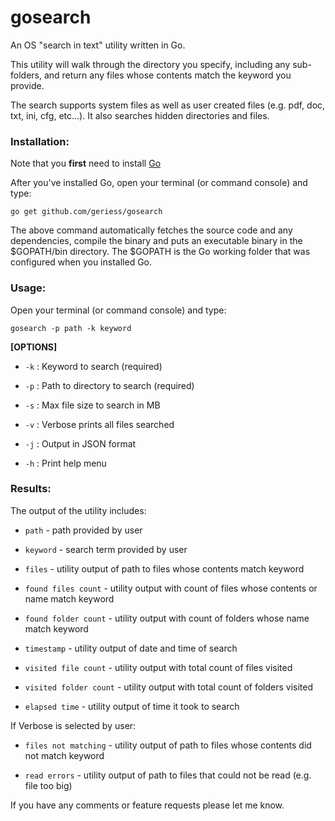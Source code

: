 # gosearch

An OS "search in text" utility written in Go. 

This utility will walk through the directory you specify, including any sub-folders, and return any files whose contents match the keyword you provide.

The search supports system files as well as user created files (e.g. pdf, doc, txt, ini, cfg, etc...). It also searches hidden directories and files.

### Installation:

Note that you **first** need to install  <a href="https://golang.org/" target="_blank">Go</a>

After you've installed Go, open your terminal (or command console) and type:
```
go get github.com/geriess/gosearch
```

The above command automatically fetches the source code and any dependencies, compile the binary and puts an executable binary in the $GOPATH/bin directory. The $GOPATH is the Go working folder that was configured when you installed Go.


### Usage:

Open your terminal (or command console) and type:
```
gosearch -p path -k keyword
```

**[OPTIONS]**

- `-k` : Keyword to search (required)

- `-p` : Path to directory to search (required)

- `-s` : Max file size to search in MB

- `-v` : Verbose prints all files searched

- `-j` : Output in JSON format

- `-h` : Print help menu


### Results:

The output of the utility includes:

- `path` - path provided by user

- `keyword` - search term provided by user 

- `files` - utility output of path to files whose contents match keyword

- `found files count` - utility output with count of files whose contents or name match keyword

- `found folder count` - utility output with count of folders whose name match keyword

- `timestamp` - utility output of date and time of search

- `visited file count` - utility output with total count of files visited

- `visited folder count` - utility output with total count of folders visited

- `elapsed time` - utility output of time it took to search

If Verbose is selected by user:

- `files not matching` - utility output of path to files whose contents did not match keyword

- `read errors` - utility output of path to files that could not be read (e.g. file too big)  



If you have any comments or feature requests please let me know.